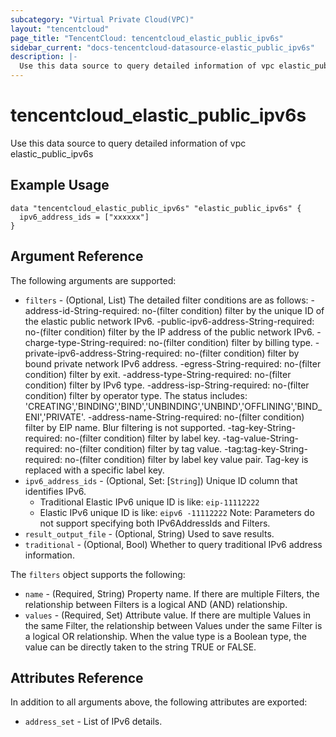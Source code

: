 ```yaml
---
subcategory: "Virtual Private Cloud(VPC)"
layout: "tencentcloud"
page_title: "TencentCloud: tencentcloud_elastic_public_ipv6s"
sidebar_current: "docs-tencentcloud-datasource-elastic_public_ipv6s"
description: |-
  Use this data source to query detailed information of vpc elastic_public_ipv6s
---
```


# tencentcloud_elastic_public_ipv6s

Use this data source to query detailed information of vpc elastic_public_ipv6s

## Example Usage

```hcl
data "tencentcloud_elastic_public_ipv6s" "elastic_public_ipv6s" {
  ipv6_address_ids = ["xxxxxx"]
}
```

## Argument Reference

The following arguments are supported:

* `filters` - (Optional, List) The detailed filter conditions are as follows:
  -address-id-String-required: no-(filter condition) filter by the unique ID of the elastic public network IPv6.
  -public-ipv6-address-String-required: no-(filter condition) filter by the IP address of the public network IPv6.
  -charge-type-String-required: no-(filter condition) filter by billing type.
  -private-ipv6-address-String-required: no-(filter condition) filter by bound private network IPv6 address.
  -egress-String-required: no-(filter condition) filter by exit.
  -address-type-String-required: no-(filter condition) filter by IPv6 type.
  -address-isp-String-required: no-(filter condition) filter by operator type.
  The status includes: 'CREATING','BINDING','BIND','UNBINDING','UNBIND','OFFLINING','BIND_ENI','PRIVATE'.
  -address-name-String-required: no-(filter condition) filter by EIP name. Blur filtering is not supported.
  -tag-key-String-required: no-(filter condition) filter by label key.
  -tag-value-String-required: no-(filter condition) filter by tag value.
  -tag:tag-key-String-required: no-(filter condition) filter by label key value pair. Tag-key is replaced with a specific label key.
* `ipv6_address_ids` - (Optional, Set: [`String`]) Unique ID column that identifies IPv6.
  - Traditional Elastic IPv6 unique ID is like: `eip-11112222`
  - Elastic IPv6 unique ID is like: `eipv6 -11112222`
Note: Parameters do not support specifying both IPv6AddressIds and Filters.
* `result_output_file` - (Optional, String) Used to save results.
* `traditional` - (Optional, Bool) Whether to query traditional IPv6 address information.

The `filters` object supports the following:

* `name` - (Required, String) Property name. If there are multiple Filters, the relationship between Filters is a logical AND (AND) relationship.
* `values` - (Required, Set) Attribute value. If there are multiple Values in the same Filter, the relationship between Values under the same Filter is a logical OR relationship. When the value type is a Boolean type, the value can be directly taken to the string TRUE or FALSE.

## Attributes Reference

In addition to all arguments above, the following attributes are exported:

* `address_set` - List of IPv6 details.


